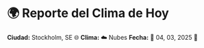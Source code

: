 # 🌍 Reporte del Clima de Hoy

**Ciudad:** Stockholm, SE 🌐
**Clima:** ☁️ Nubes
**Fecha:** 📅 04, 03, 2025 🚀
